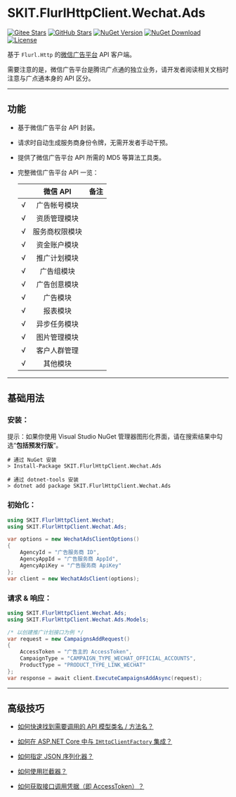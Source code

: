﻿# SKIT.FlurlHttpClient.Wechat.Ads

[![Gitee Stars](https://gitee.com/fudiwei/DotNetCore.SKIT.FlurlHttpClient.Wechat/badge/star.svg)](https://gitee.com/fudiwei/DotNetCore.SKIT.FlurlHttpClient.Wechat)
[![GitHub Stars](https://img.shields.io/github/stars/fudiwei/DotNetCore.SKIT.RestSharpClient.Wechat?logo=github)](https://github.com/fudiwei/DotNetCore.SKIT.FlurlHttpClient.Wechat)
[![NuGet Version](https://img.shields.io/nuget/v/SKIT.FlurlHttpClient.Wechat.Ads.svg?sanitize=true)](https://www.nuget.org/packages/SKIT.FlurlHttpClient.Wechat.Ads)
[![NuGet Download](https://img.shields.io/nuget/dt/SKIT.FlurlHttpClient.Wechat.Ads.svg?sanitize=true)](https://www.nuget.org/packages/SKIT.FlurlHttpClient.Wechat.Ads)
[![License](https://img.shields.io/github/license/fudiwei/DotNetCore.SKIT.FlurlHttpClient.Wechat)](https://mit-license.org/)

基于 `Flurl.Http` 的[微信广告平台](https://ad.weixin.qq.com/) API 客户端。

需要注意的是，微信广告平台是腾讯广点通的独立业务，请开发者阅读相关文档时注意与广点通本身的 API 区分。

---

## 功能

-   基于微信广告平台 API 封装。

-   请求时自动生成服务商身份令牌，无需开发者手动干预。

-   提供了微信广告平台 API 所需的 MD5 等算法工具类。

-   完整微信广告平台 API 一览：

    |     |    微信 API    | 备注 |
    | :-: | :------------: | :--: |
    |  √  |  广告帐号模块  |      |
    |  √  |  资质管理模块  |      |
    |  √  | 服务商权限模块 |      |
    |  √  |  资金账户模块  |      |
    |  √  |  推广计划模块  |      |
    |  √  |   广告组模块   |      |
    |  √  |  广告创意模块  |      |
    |  √  |    广告模块    |      |
    |  √  |    报表模块    |      |
    |  √  |  异步任务模块  |      |
    |  √  |  图片管理模块  |      |
    |  √  |  客户人群管理  |      |
    |  √  |    其他模块    |      |

---

## 基础用法

### 安装：

提示：如果你使用 Visual Studio NuGet 管理器图形化界面，请在搜索结果中勾选“**包括预发行版**”。

```shell
# 通过 NuGet 安装
> Install-Package SKIT.FlurlHttpClient.Wechat.Ads

# 通过 dotnet-tools 安装
> dotnet add package SKIT.FlurlHttpClient.Wechat.Ads
```

### 初始化：

```csharp
using SKIT.FlurlHttpClient.Wechat;
using SKIT.FlurlHttpClient.Wechat.Ads;

var options = new WechatAdsClientOptions()
{
    AgencyId = "广告服务商 ID",
    AgencyAppId = "广告服务商 AppId",
    AgencyApiKey = "广告服务商 ApiKey"
};
var client = new WechatAdsClient(options);
```

### 请求 & 响应：

```csharp
using SKIT.FlurlHttpClient.Wechat.Ads;
using SKIT.FlurlHttpClient.Wechat.Ads.Models;

/* 以创建推广计划接口为例 */
var request = new CampaignsAddRequest()
{
    AccessToken = "广告主的 AccessToken",
    CampaignType = "CAMPAIGN_TYPE_WECHAT_OFFICIAL_ACCOUNTS",
    ProductType = "PRODUCT_TYPE_LINK_WECHAT"
};
var response = await client.ExecuteCampaignsAddAsync(request);
```

---

## 高级技巧

-   [如何快速找到需要调用的 API 模型类名 / 方法名？](./Advanced_ModelDefinition.md)

-   [如何在 ASP.NET Core 中与 `IHttpClientFactory` 集成？](./Advanced_IHttpClientFactory.md)

-   [如何指定 JSON 序列化器？](./Advanced_JsonSerializer.md)

-   [如何使用拦截器？](./Advanced_Interceptor.md)

-   [如何获取接口调用凭据（即 AccessToken）？](./Advanced_AccessToken.md)
